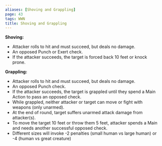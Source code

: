 ```yaml
---
aliases: [Shoving and Grappling]
page: 43
tags: WWN
title: Shoving and Grappling
---
```


**Shoving:**
- Attacker rolls to hit and must succeed, but deals no damage.
- An opposed Punch or Exert check. 
- If the attacker succeeds, the target is forced back 10 feet or knock prone.

**Grappling:**
- Attacker rolls to hit and must succeed, but deals no damage.
- An opposed Punch check.
- If the attacker succeeds, the target is grappled until they spend a Main Action to pass an opposed check. 
- While grappled, neither attacker or target can move or fight with weapons (only unarmed).
- At the end of round, target suffers unarmed attack damage from attacker(s).
- To move the target 10 feet or throw them 5 feet, attacker spends a Main and needs another successful opposed check.
- Different sizes will invoke -2 penalties (small human vs large human) or -4 (human vs great creature)

